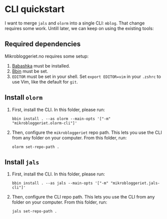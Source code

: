 # CLI quickstart

I want to merge `jals` and `olorm` into a single CLI: `mblog`.
That change requires some work.
Untill later, we can keep on using the existing tools:

## Required dependencies

Mikrobloggeriet.no requires some setup:

1. [Babashka] must be installed.
2. [Bbin] must be set.
3. `EDITOR` must be set in your shell.
   Set `export EDITOR=vim` in your `.zshrc` to use Vim, like the default for `git`.

[Babashka]: https://babashka.org/
[Bbin]: https://github.com/babashka/bbin

## Install `olorm`

1. First, install the CLI.
   In this folder, please run:
   
    ```shell
    bbin install . --as olorm --main-opts '["-m" "mikrobloggeriet.olorm-cli"]'
    ```

2. Then, configure the `mikrobloggeriet` repo path.
   This lets you use the CLI from any folder on your computer.
   From this folder, run:
   
    ```shell
    olorm set-repo-path .
    ```

## Install `jals`


1. First, install the CLI.
   In this folder, please run:
   
    ```shell
    bbin install . --as jals --main-opts '["-m" "mikrobloggeriet.jals-cli"]'
    ```

2. Then, configure the CLI repo path.
   This lets you use the CLI from any folder on your computer.
   From this folder, run:
   
    ```shell
    jals set-repo-path .
    ```
